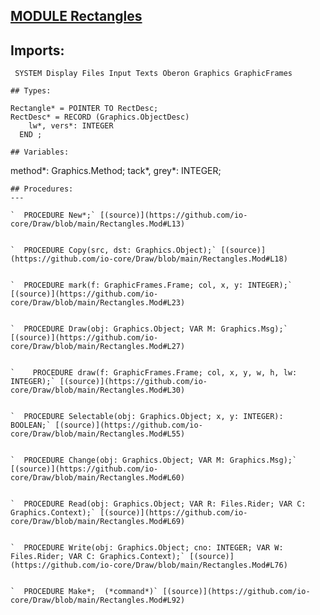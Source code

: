 
## [MODULE Rectangles](https://github.com/io-core/Draw/blob/main/Rectangles.Mod)

  ## Imports:
` SYSTEM Display Files Input Texts Oberon Graphics GraphicFrames`

```
## Types:
```

    Rectangle* = POINTER TO RectDesc;
    RectDesc* = RECORD (Graphics.ObjectDesc)
        lw*, vers*: INTEGER
      END ;

```
## Variables:
```
 method*: Graphics.Method;
    tack*, grey*: INTEGER;

```
## Procedures:
---

`  PROCEDURE New*;` [(source)](https://github.com/io-core/Draw/blob/main/Rectangles.Mod#L13)


`  PROCEDURE Copy(src, dst: Graphics.Object);` [(source)](https://github.com/io-core/Draw/blob/main/Rectangles.Mod#L18)


`  PROCEDURE mark(f: GraphicFrames.Frame; col, x, y: INTEGER);` [(source)](https://github.com/io-core/Draw/blob/main/Rectangles.Mod#L23)


`  PROCEDURE Draw(obj: Graphics.Object; VAR M: Graphics.Msg);` [(source)](https://github.com/io-core/Draw/blob/main/Rectangles.Mod#L27)


`    PROCEDURE draw(f: GraphicFrames.Frame; col, x, y, w, h, lw: INTEGER);` [(source)](https://github.com/io-core/Draw/blob/main/Rectangles.Mod#L30)


`  PROCEDURE Selectable(obj: Graphics.Object; x, y: INTEGER): BOOLEAN;` [(source)](https://github.com/io-core/Draw/blob/main/Rectangles.Mod#L55)


`  PROCEDURE Change(obj: Graphics.Object; VAR M: Graphics.Msg);` [(source)](https://github.com/io-core/Draw/blob/main/Rectangles.Mod#L60)


`  PROCEDURE Read(obj: Graphics.Object; VAR R: Files.Rider; VAR C: Graphics.Context);` [(source)](https://github.com/io-core/Draw/blob/main/Rectangles.Mod#L69)


`  PROCEDURE Write(obj: Graphics.Object; cno: INTEGER; VAR W: Files.Rider; VAR C: Graphics.Context);` [(source)](https://github.com/io-core/Draw/blob/main/Rectangles.Mod#L76)


`  PROCEDURE Make*;  (*command*)` [(source)](https://github.com/io-core/Draw/blob/main/Rectangles.Mod#L92)

